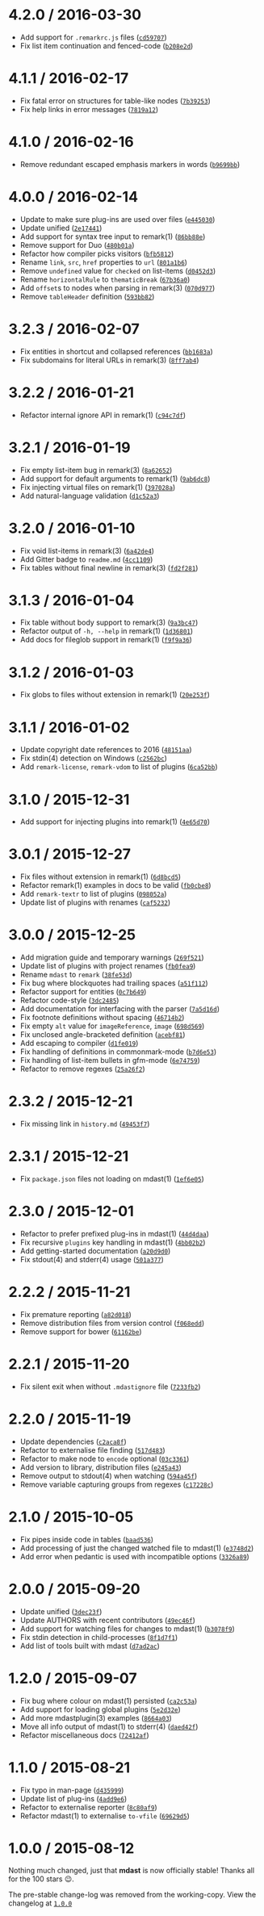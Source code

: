 <!--remark setext-->

<!--lint disable no-multiple-toplevel-headings maximum-line-length-->

4.2.0 / 2016-03-30
==================

*   Add support for `.remarkrc.js` files ([`cd59707`](https://github.com/wooorm/remark/commit/cd59707))
*   Fix list item continuation and fenced-code ([`b208e2d`](https://github.com/wooorm/remark/commit/b208e2d))

4.1.1 / 2016-02-17
==================

*   Fix fatal error on structures for table-like nodes ([`7b39253`](https://github.com/wooorm/remark/commit/7b39253))
*   Fix help links in error messages ([`7819a12`](https://github.com/wooorm/remark/commit/7819a12))

4.1.0 / 2016-02-16
==================

*   Remove redundant escaped emphasis markers in words ([`b9699bb`](https://github.com/wooorm/remark/commit/b9699bb))

4.0.0 / 2016-02-14
==================

*   Update to make sure plug-ins are used over files ([`e445030`](https://github.com/wooorm/remark/commit/e445030))
*   Update unified ([`2e17441`](https://github.com/wooorm/remark/commit/2e17441))
*   Add support for syntax tree input to remark(1) ([`86bb88e`](https://github.com/wooorm/remark/commit/86bb88e))
*   Remove support for Duo ([`480b01a`](https://github.com/wooorm/remark/commit/480b01a))
*   Refactor how compiler picks visitors ([`bfb5812`](https://github.com/wooorm/remark/commit/bfb5812))
*   Rename `link`, `src`, `href` properties to `url` ([`801a1b6`](https://github.com/wooorm/remark/commit/801a1b6))
*   Remove `undefined` value for `checked` on list-items ([`d0452d3`](https://github.com/wooorm/remark/commit/d0452d3))
*   Rename `horizontalRule` to `thematicBreak` ([`67b36a0`](https://github.com/wooorm/remark/commit/67b36a0))
*   Add `offset`s to nodes when parsing in remark(3) ([`070d977`](https://github.com/wooorm/remark/commit/070d977))
*   Remove `tableHeader` definition ([`593bb82`](https://github.com/wooorm/remark/commit/593bb82))

3.2.3 / 2016-02-07
==================

*   Fix entities in shortcut and collapsed references ([`bb1683a`](https://github.com/wooorm/remark/commit/bb1683a))
*   Fix subdomains for literal URLs in remark(3) ([`8ff7ab4`](https://github.com/wooorm/remark/commit/8ff7ab4))

3.2.2 / 2016-01-21
==================

*   Refactor internal ignore API in remark(1) ([`c94c7df`](https://github.com/wooorm/remark/commit/c94c7df))

3.2.1 / 2016-01-19
==================

*   Fix empty list-item bug in remark(3) ([`8a62652`](https://github.com/wooorm/remark/commit/8a62652))
*   Add support for default arguments to remark(1) ([`9ab6dc8`](https://github.com/wooorm/remark/commit/9ab6dc8))
*   Fix injecting virtual files on remark(1) ([`397028a`](https://github.com/wooorm/remark/commit/397028a))
*   Add natural-language validation ([`d1c52a3`](https://github.com/wooorm/remark/commit/d1c52a3))

3.2.0 / 2016-01-10
==================

*   Fix void list-items in remark(3) ([`6a42de4`](https://github.com/wooorm/remark/commit/6a42de4))
*   Add Gitter badge to `readme.md` ([`4cc1109`](https://github.com/wooorm/remark/commit/4cc1109))
*   Fix tables without final newline in remark(3) ([`fd2f281`](https://github.com/wooorm/remark/commit/fd2f281))

3.1.3 / 2016-01-04
==================

*   Fix table without body support to remark(3) ([`9a3bc47`](https://github.com/wooorm/remark/commit/9a3bc47))
*   Refactor output of `-h, --help` in remark(1) ([`1d36801`](https://github.com/wooorm/remark/commit/1d36801))
*   Add docs for fileglob support in remark(1) ([`f9f9a36`](https://github.com/wooorm/remark/commit/f9f9a36))

3.1.2 / 2016-01-03
==================

*   Fix globs to files without extension in remark(1) ([`20e253f`](https://github.com/wooorm/remark/commit/20e253f))

3.1.1 / 2016-01-02
==================

*   Update copyright date references to 2016 ([`48151aa`](https://github.com/wooorm/remark/commit/48151aa))
*   Fix stdin(4) detection on Windows ([`c2562bc`](https://github.com/wooorm/remark/commit/c2562bc))
*   Add `remark-license`, `remark-vdom` to list of plugins ([`6ca52bb`](https://github.com/wooorm/remark/commit/6ca52bb))

3.1.0 / 2015-12-31
==================

*   Add support for injecting plugins into remark(1) ([`4e65d70`](https://github.com/wooorm/remark/commit/4e65d70))

3.0.1 / 2015-12-27
==================

*   Fix files without extension in remark(1) ([`6d8bcd5`](https://github.com/wooorm/remark/commit/6d8bcd5))
*   Refactor remark(1) examples in docs to be valid ([`fb0cbe8`](https://github.com/wooorm/remark/commit/fb0cbe8))
*   Add `remark-textr` to list of plugins ([`098052a`](https://github.com/wooorm/remark/commit/098052a))
*   Update list of plugins with renames ([`caf5232`](https://github.com/wooorm/remark/commit/caf5232))

3.0.0 / 2015-12-25
==================

*   Add migration guide and temporary warnings ([`269f521`](https://github.com/wooorm/remark/commit/269f521))
*   Update list of plugins with project renames ([`fb0fea9`](https://github.com/wooorm/remark/commit/fb0fea9))
*   Rename `mdast` to `remark` ([`38fe53d`](https://github.com/wooorm/remark/commit/38fe53d))
*   Fix bug where blockquotes had trailing spaces ([`a51f112`](https://github.com/wooorm/remark/commit/a51f112))
*   Refactor support for entities ([`0c7b649`](https://github.com/wooorm/remark/commit/0c7b649))
*   Refactor code-style ([`3dc2485`](https://github.com/wooorm/remark/commit/3dc2485))
*   Add documentation for interfacing with the parser ([`7a5d16d`](https://github.com/wooorm/remark/commit/7a5d16d))
*   Fix footnote definitions without spacing ([`46714b2`](https://github.com/wooorm/remark/commit/46714b2))
*   Fix empty `alt` value for `imageReference`, `image` ([`698d569`](https://github.com/wooorm/remark/commit/698d569))
*   Fix unclosed angle-bracketed definition ([`acebf81`](https://github.com/wooorm/remark/commit/acebf81))
*   Add escaping to compiler ([`d1fe019`](https://github.com/wooorm/remark/commit/d1fe019))
*   Fix handling of definitions in commonmark-mode ([`b7d6e53`](https://github.com/wooorm/remark/commit/b7d6e53))
*   Fix handling of list-item bullets in gfm-mode ([`6e74759`](https://github.com/wooorm/remark/commit/6e74759))
*   Refactor to remove regexes ([`25a26f2`](https://github.com/wooorm/remark/commit/25a26f2))

2.3.2 / 2015-12-21
==================

*   Fix missing link in `history.md` ([`49453f7`](https://github.com/wooorm/remark/commit/49453f7))

2.3.1 / 2015-12-21
==================

*   Fix `package.json` files not loading on mdast(1) ([`1ef6e05`](https://github.com/wooorm/remark/commit/1ef6e05))

2.3.0 / 2015-12-01
==================

*   Refactor to prefer prefixed plug-ins in mdast(1) ([`44d4daa`](https://github.com/wooorm/remark/commit/44d4daa))
*   Fix recursive `plugins` key handling in mdast(1) ([`4bb02b2`](https://github.com/wooorm/remark/commit/4bb02b2))
*   Add getting-started documentation ([`a20d9d0`](https://github.com/wooorm/remark/commit/a20d9d0))
*   Fix stdout(4) and stderr(4) usage ([`501a377`](https://github.com/wooorm/remark/commit/501a377))

2.2.2 / 2015-11-21
==================

*   Fix premature reporting ([`a82d018`](https://github.com/wooorm/remark/commit/a82d018))
*   Remove distribution files from version control ([`f068edd`](https://github.com/wooorm/remark/commit/f068edd))
*   Remove support for bower ([`61162be`](https://github.com/wooorm/remark/commit/61162be))

2.2.1 / 2015-11-20
==================

*   Fix silent exit when without `.mdastignore` file ([`7233fb2`](https://github.com/wooorm/remark/commit/7233fb2))

2.2.0 / 2015-11-19
==================

*   Update dependencies ([`c2aca8f`](https://github.com/wooorm/remark/commit/c2aca8f))
*   Refactor to externalise file finding ([`517d483`](https://github.com/wooorm/remark/commit/517d483))
*   Refactor to make node to `encode` optional ([`03c3361`](https://github.com/wooorm/remark/commit/03c3361))
*   Add version to library, distribution files ([`e245a43`](https://github.com/wooorm/remark/commit/e245a43))
*   Remove output to stdout(4) when watching ([`594a45f`](https://github.com/wooorm/remark/commit/594a45f))
*   Remove variable capturing groups from regexes ([`c17228c`](https://github.com/wooorm/remark/commit/c17228c))

2.1.0 / 2015-10-05
==================

*   Fix pipes inside code in tables ([`baad536`](https://github.com/wooorm/remark/commit/baad536))
*   Add processing of just the changed watched file to mdast(1) ([`e3748d2`](https://github.com/wooorm/remark/commit/e3748d2))
*   Add error when pedantic is used with incompatible options ([`3326a89`](https://github.com/wooorm/remark/commit/3326a89))

2.0.0 / 2015-09-20
==================

*   Update unified ([`3dec23f`](https://github.com/wooorm/remark/commit/3dec23f))
*   Update AUTHORS with recent contributors ([`49ec46f`](https://github.com/wooorm/remark/commit/49ec46f))
*   Add support for watching files for changes to mdast(1) ([`b3078f9`](https://github.com/wooorm/remark/commit/b3078f9))
*   Fix stdin detection in child-processes ([`8f1d7f1`](https://github.com/wooorm/remark/commit/8f1d7f1))
*   Add list of tools built with mdast ([`d7ad2ac`](https://github.com/wooorm/remark/commit/d7ad2ac))

1.2.0 / 2015-09-07
==================

*   Fix bug where colour on mdast(1) persisted ([`ca2c53a`](https://github.com/wooorm/remark/commit/ca2c53a))
*   Add support for loading global plugins ([`5e2d32e`](https://github.com/wooorm/remark/commit/5e2d32e))
*   Add more mdastplugin(3) examples ([`8664a03`](https://github.com/wooorm/remark/commit/8664a03))
*   Move all info output of mdast(1) to stderr(4) ([`daed42f`](https://github.com/wooorm/remark/commit/daed42f))
*   Refactor miscellaneous docs ([`72412af`](https://github.com/wooorm/remark/commit/72412af))

1.1.0 / 2015-08-21
==================

*   Fix typo in man-page ([`d435999`](https://github.com/wooorm/remark/commit/d435999))
*   Update list of plug-ins ([`4add9e6`](https://github.com/wooorm/remark/commit/4add9e6))
*   Refactor to externalise reporter ([`8c80af9`](https://github.com/wooorm/remark/commit/8c80af9))
*   Refactor mdast(1) to externalise `to-vfile` ([`69629d5`](https://github.com/wooorm/remark/commit/69629d5))

1.0.0 / 2015-08-12
==================

Nothing much changed, just that **mdast** is now officially stable!
Thanks all for the 100 stars :wink:.

The pre-stable change-log was removed from the working-copy.
View the changelog at [`1.0.0`](https://github.com/wooorm/remark/blob/1.0.0/history.md)
